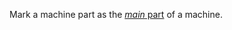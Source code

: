 Mark a machine part as the [_main_ part](/operate/reference/architecture/parts/#machine-parts) of a machine.
